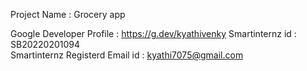 Project Name : Grocery app

Google Developer Profile : https://g.dev/kyathivenky
Smartinternz id : SB20220201094                            
Smartinternz Registerd Email id  : kyathi7075@gmail.com


                         	
